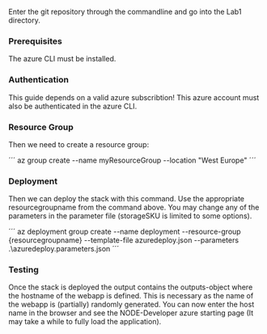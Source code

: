 Enter the git repository through the commandline and go into the Lab1 directory.

### Prerequisites

The azure CLI must be installed.

### Authentication

This guide depends on a valid azure subscribtion! This azure account must also be authenticated in the azure CLI. 

### Resource Group

Then we need to create a resource group:

´´´
az group create --name myResourceGroup --location "West Europe"
´´´

### Deployment

Then we can deploy the stack with this command. Use the appropriate resourcegroupname from the command above. You may change any of the parameters in the parameter file (storageSKU is limited to some options).

´´´
az deployment group create --name deployment --resource-group {resourcegroupname} --template-file azuredeploy.json --parameters .\azuredeploy.parameters.json
´´´

### Testing

Once the stack is deployed the output contains the outputs-object where the hostname of the webapp is defined. This is necessary as the name of the webapp is (partially) randomly generated. You can now enter the host name in the browser and see the NODE-Developer azure starting page (It may take a while to fully load the application).